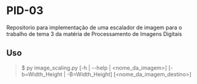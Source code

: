 # PID-03
Repositorio para implementação de uma escalador de imagem para o trabalho de tema 3 da matéria de Processamento de Imagens Digitais

## Uso

> $ py image_scaling.py [-h | --help | <nome_da_imagem>] [-b=Width_Height | -B=Width_Height] [<nome_da_imagem_destino>]

